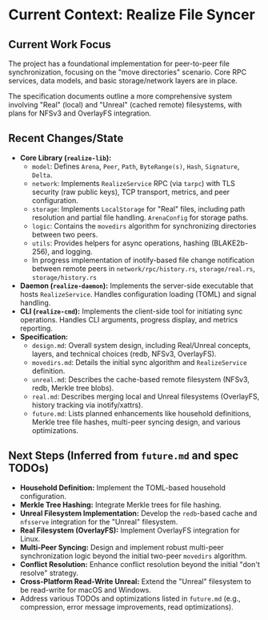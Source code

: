 # Current Context: Realize File Syncer

## Current Work Focus

The project has a foundational implementation for peer-to-peer file synchronization, focusing on the "move directories" scenario. Core RPC services, data models, and basic storage/network layers are in place.

The specification documents outline a more comprehensive system involving "Real" (local) and "Unreal" (cached remote) filesystems, with plans for NFSv3 and OverlayFS integration.

## Recent Changes/State

*   **Core Library (`realize-lib`):**
    *   `model`: Defines `Arena`, `Peer`, `Path`, `ByteRange(s)`, `Hash`, `Signature`, `Delta`.
    *   `network`: Implements `RealizeService` RPC (via `tarpc`) with TLS security (raw public keys), TCP transport, metrics, and peer configuration.
    *   `storage`: Implements `LocalStorage` for "Real" files, including path resolution and partial file handling. `ArenaConfig` for storage paths.
    *   `logic`: Contains the `movedirs` algorithm for synchronizing directories between two peers.
    *   `utils`: Provides helpers for async operations, hashing (BLAKE2b-256), and logging.
    *   In progress implementation of inotify-based file change notification between remote peers in `network/rpc/history.rs`, `storage/real.rs`, `storage/history.rs`
*   **Daemon (`realize-daemon`):** Implements the server-side executable that hosts `RealizeService`. Handles configuration loading (TOML) and signal handling.
*   **CLI (`realize-cmd`):** Implements the client-side tool for initiating sync operations. Handles CLI arguments, progress display, and metrics reporting.
*   **Specification:**
    *   `design.md`: Overall system design, including Real/Unreal concepts, layers, and technical choices (redb, NFSv3, OverlayFS).
    *   `movedirs.md`: Details the initial sync algorithm and `RealizeService` definition.
    *   `unreal.md`: Describes the cache-based remote filesystem (NFSv3, redb, Merkle tree blobs).
    *   `real.md`: Describes merging local and Unreal filesystems (OverlayFS, history tracking via inotify/xattrs).
    *   `future.md`: Lists planned enhancements like household definitions, Merkle tree file hashes, multi-peer syncing design, and various optimizations.

## Next Steps (Inferred from `future.md` and spec TODOs)

*   **Household Definition:** Implement the TOML-based household configuration.
*   **Merkle Tree Hashing:** Integrate Merkle trees for file hashing.
*   **Unreal Filesystem Implementation:** Develop the `redb`-based cache and `nfsserve` integration for the "Unreal" filesystem.
*   **Real Filesystem (OverlayFS):** Implement OverlayFS integration for Linux.
*   **Multi-Peer Syncing:** Design and implement robust multi-peer synchronization logic beyond the initial two-peer `movedirs` algorithm.
*   **Conflict Resolution:** Enhance conflict resolution beyond the initial "don't resolve" strategy.
*   **Cross-Platform Read-Write Unreal:** Extend the "Unreal" filesystem to be read-write for macOS and Windows.
*   Address various TODOs and optimizations listed in `future.md` (e.g., compression, error message improvements, read optimizations).
